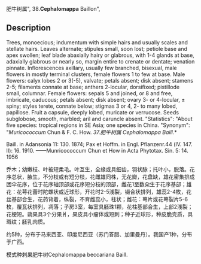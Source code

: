 肥牛树属",
38.**Cephalomappa** Baillon",

## Description
Trees, monoecious; indumentum with simple hairs and usually scales and stellate hairs. Leaves alternate; stipules small, soon lost; petiole base and apex swollen; leaf blade abaxially hairy or glabrous, with 1-4 glands at base, adaxially glabrous or nearly so, margin entire to crenate or dentate; venation pinnate. Inflorescences axillary, usually few branched, bisexual, male flowers in mostly terminal clusters, female flowers 1 to few at base. Male flowers: calyx lobes 2 or 3(-5), valvate; petals absent; disk absent; stamens 2-5; filaments connate at base; anthers 2-locular, dorsifixed; pistillode small, columnar. Female flowers: sepals 5 and joined, or 8 and free, imbricate, caducous; petals absent; disk absent; ovary 3- or 4-locular, ± spiny; styles terete, connate below; stigmas 3 or 4, 2- to many lobed, papillose. Fruit a capsule, deeply lobed, muricate or verrucose. Seeds subglobose, smooth, marbled; aril and caruncle absent.
  "Statistics": "About five species: tropical regions in SE Asia; one species in China.
  "Synonym": "*Muricococcum* Chun &amp; F. C. How.
**37.肥牛树属* Cephalomappa Baill.**

Baill. in Adansonia 11: 130. 1874; Pax et Hoffm. in Engl. Pflanzenr.44 (Ⅳ. 147. Ⅱ): 16. 1910. ——Munricococcum Chun et How in Acta Phytotax. Sin. 5: 14. 1956

乔木；幼嫩枝、叶被短柔毛。叶互生，全缘或具细齿，羽状脉；托叶小，脱落。花序总状，腋生，不分枝或有短分枝，花雌雄同株，无花瓣，花盘缺，雄花密集排成团伞花序，位于花序轴顶部或花序短分枝的顶部，雌花1至数朵生于花序基部；雄花：花萼花蕾时陀螺状或近球形，开花时2-5浅裂，镊合状排列，雄蕊2-4枚，花丝基部合生，花药背着，纵裂，不育雌蕊小，柱状；雌花：萼片或花萼裂片5-6枚，覆瓦状排列，凋落；子房3室，每室具胚珠1颗，花柱基部合生，上部2浅裂；花梗短。蒴果具3个分果爿，果皮具小瘤体或短刺；种子近球形，种皮脆壳质，具斑纹；胚乳肉质。

约5种，分布于马来西亚、印度尼西亚（苏门答腊、加里曼丹）。我国产1种，分布于广西。

模式种刺果肥牛树Cephalomappa beccariana Baill.

